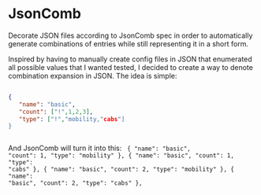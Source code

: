 # JsonComb
Decorate JSON files according to JsonComb spec in order to automatically generate combinations of entries while still representing it in a short form.

Inspired by having to manually create config files in JSON that enumerated all possible values that I wanted tested, I decided to create a way to denote combination expansion in JSON.  The idea is simple:

```json

{
   "name": "basic",
   "count": ["!",1,2,3],
   "type": ["!","mobility,"cabs"]
}

```

```json

```

And JsonComb will turn it into this:
<code>
{
   "name": "basic",
   "count": 1,
   "type": "mobility"
},
{
   "name": "basic",
   "count": 1,
   "type": "cabs"
},
{
   "name": "basic",
   "count": 2,
   "type": "mobility"
},
{
   "name": "basic",
   "count": 2,
   "type": "cabs"
},


